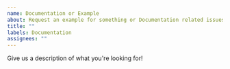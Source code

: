 ```yaml
---
name: Documentation or Example
about: Request an example for something or Documentation related issues
title: ""
labels: Documentation
assignees: ""
---
```


Give us a description of what you're looking for!

